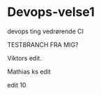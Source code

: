 # Devops-velse1
devops ting vedrørende CI


TESTBRANCH FRA MIG?

Viktors edit.

Mathias ks edit 

edit 10
